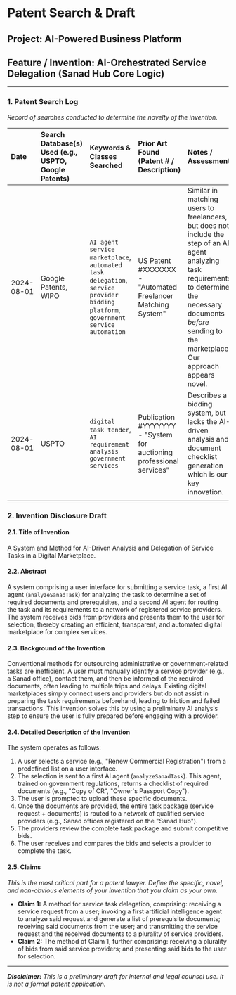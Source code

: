 
# Patent Search & Draft

## Project: AI-Powered Business Platform
## Feature / Invention: AI-Orchestrated Service Delegation (Sanad Hub Core Logic)

---

### 1. Patent Search Log
*Record of searches conducted to determine the novelty of the invention.*

| Date       | Search Database(s) Used (e.g., USPTO, Google Patents) | Keywords & Classes Searched                                | Prior Art Found (Patent # / Description) | Notes / Assessment                            |
| :--------- | :---------------------------------------------------- | :----------------------------------------------------------- | :--------------------------------------- | :-------------------------------------------- |
| 2024-08-01 | Google Patents, WIPO                                  | `AI agent service marketplace`, `automated task delegation`, `service provider bidding platform`, `government service automation` | US Patent #XXXXXXX - "Automated Freelancer Matching System" | Similar in matching users to freelancers, but does not include the step of an AI agent analyzing task requirements to determine the necessary documents *before* sending to the marketplace. Our approach appears novel. |
| 2024-08-01 | USPTO                                                 | `digital task tender`, `AI requirement analysis government services` | Publication #YYYYYYY - "System for auctioning professional services" | Describes a bidding system, but lacks the AI-driven analysis and document checklist generation which is our key innovation. |
|            |                                                       |                                                              |                                          |                                               |

### 2. Invention Disclosure Draft

#### 2.1. Title of Invention
A System and Method for AI-Driven Analysis and Delegation of Service Tasks in a Digital Marketplace.

#### 2.2. Abstract
A system comprising a user interface for submitting a service task, a first AI agent (`analyzeSanadTask`) for analyzing the task to determine a set of required documents and prerequisites, and a second AI agent for routing the task and its requirements to a network of registered service providers. The system receives bids from providers and presents them to the user for selection, thereby creating an efficient, transparent, and automated digital marketplace for complex services.

#### 2.3. Background of the Invention
Conventional methods for outsourcing administrative or government-related tasks are inefficient. A user must manually identify a service provider (e.g., a Sanad office), contact them, and then be informed of the required documents, often leading to multiple trips and delays. Existing digital marketplaces simply connect users and providers but do not assist in preparing the task requirements beforehand, leading to friction and failed transactions. This invention solves this by using a preliminary AI analysis step to ensure the user is fully prepared before engaging with a provider.

#### 2.4. Detailed Description of the Invention
The system operates as follows:
1. A user selects a service (e.g., "Renew Commercial Registration") from a predefined list on a user interface.
2. The selection is sent to a first AI agent (`analyzeSanadTask`). This agent, trained on government regulations, returns a checklist of required documents (e.g., "Copy of CR", "Owner's Passport Copy").
3. The user is prompted to upload these specific documents.
4. Once the documents are provided, the entire task package (service request + documents) is routed to a network of qualified service providers (e.g., Sanad offices registered on the "Sanad Hub").
5. The providers review the complete task package and submit competitive bids.
6. The user receives and compares the bids and selects a provider to complete the task.

#### 2.5. Claims
*This is the most critical part for a patent lawyer. Define the specific, novel, and non-obvious elements of your invention that you claim as your own.*
- **Claim 1:** A method for service task delegation, comprising: receiving a service request from a user; invoking a first artificial intelligence agent to analyze said request and generate a list of prerequisite documents; receiving said documents from the user; and transmitting the service request and the received documents to a plurality of service providers.
- **Claim 2:** The method of Claim 1, further comprising: receiving a plurality of bids from said service providers; and presenting said bids to the user for selection.

---
***Disclaimer:** This is a preliminary draft for internal and legal counsel use. It is not a formal patent application.*
